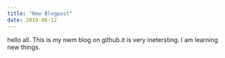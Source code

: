 ```yaml
---
title: "New Blogpost"
date: 2019-06-12
---
```

hello all.
This is my nwm blog on github.it is very inetersting. I am learning new things.
